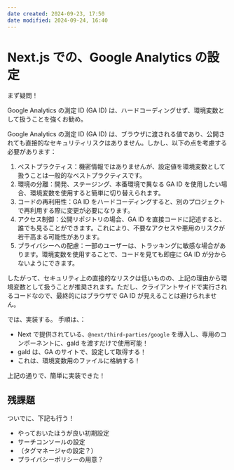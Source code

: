 ```yaml
---
date created: 2024-09-23, 17:50
date modified: 2024-09-24, 16:40
---
```


# Next.js での、Google Analytics の設定

まず疑問！

Google Analytics の測定 ID (GA ID) は、ハードコーディングせず、環境変数として扱うことを強くお勧め。

Google Analytics の測定 ID (GA ID) は、ブラウザに渡される値であり、公開されても直接的なセキュリティリスクはありません。しかし、以下の点を考慮する必要があります：

1. ベストプラクティス：機密情報ではありませんが、設定値を環境変数として扱うことは一般的なベストプラクティスです。
2. 環境の分離：開発、ステージング、本番環境で異なる GA ID を使用したい場合、環境変数を使用すると簡単に切り替えられます。
3. コードの再利用性：GA ID をハードコーディングすると、別のプロジェクトで再利用する際に変更が必要になります。
4. アクセス制御：公開リポジトリの場合、GA ID を直接コードに記述すると、誰でも見ることができます。これにより、不要なアクセスや悪用のリスクが若干高まる可能性があります。
5. プライバシーへの配慮：一部のユーザーは、トラッキングに敏感な場合があります。環境変数を使用することで、コードを見ても即座に GA ID が分からないようにできます。

したがって、セキュリティ上の直接的なリスクは低いものの、上記の理由から環境変数として扱うことが推奨されます。ただし、クライアントサイドで実行されるコードなので、最終的にはブラウザで GA ID が見えることは避けられません。

では、実装する。
手順は、：

- Next で提供されている、`@next/third-parties/google` を導入し、専用のコンポーネントに、gaId を渡すだけで使用可能！
- gaId は、GA のサイトで、設定して取得する！
- これは、環境変数用のファイルに格納する！

上記の通りで、簡単に実装できた！

## 残課題

ついでに、下記も行う！

- やっておいたほうが良い初期設定
- サーチコンソールの設定
- （タグマネージャの設定？）
- プライバシーポリシーの用意？
